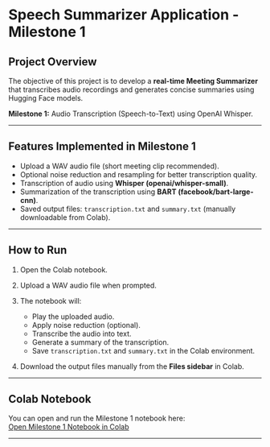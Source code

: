 # Speech Summarizer Application - Milestone 1

## Project Overview
The objective of this project is to develop a **real-time Meeting Summarizer** that transcribes audio recordings and generates concise summaries using Hugging Face models.

**Milestone 1:** Audio Transcription (Speech-to-Text) using OpenAI Whisper.

---

## Features Implemented in Milestone 1
- Upload a WAV audio file (short meeting clip recommended).
- Optional noise reduction and resampling for better transcription quality.
- Transcription of audio using **Whisper (openai/whisper-small)**.
- Summarization of the transcription using **BART (facebook/bart-large-cnn)**.
- Saved output files: `transcription.txt` and `summary.txt` (manually downloadable from Colab).

---

## How to Run
1. Open the Colab notebook.  
2. Upload a WAV audio file when prompted.  
3. The notebook will:
   - Play the uploaded audio.
   - Apply noise reduction (optional).
   - Transcribe the audio into text.
   - Generate a summary of the transcription.
   - Save `transcription.txt` and `summary.txt` in the Colab environment.

4. Download the output files manually from the **Files sidebar** in Colab.

---

## Colab Notebook
You can open and run the Milestone 1 notebook here:  
[Open Milestone 1 Notebook in Colab](https://colab.research.google.com/drive/1VbdIEZP83VKNja8c9pOUVELQLWMse2f5?usp=sharing)

---
